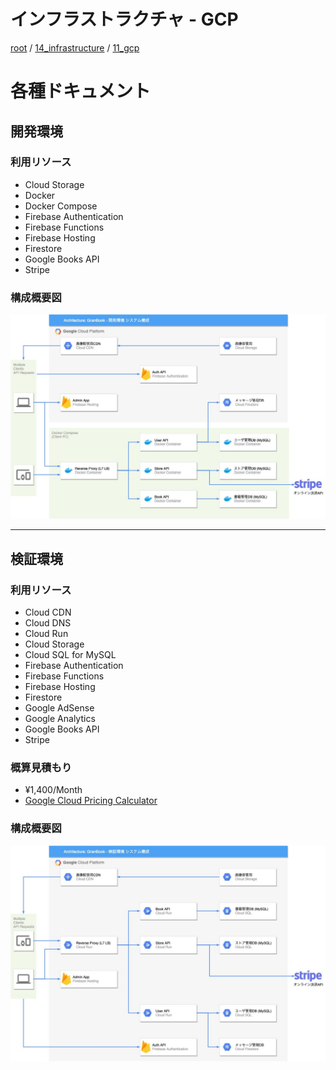 # インフラストラクチャ - GCP

[root](./../../../README.md) 
/ [14_infrastructure](./../README.md) 
/ [11_gcp](./README.md)

# 各種ドキュメント

## 開発環境

### 利用リソース

* Cloud Storage
* Docker
* Docker Compose
* Firebase Authentication
* Firebase Functions
* Firebase Hosting
* Firestore
* Google Books API
* Stripe

### 構成概要図

![開発環境 - 構成図](./gran-book-dev.jpg)

---

## 検証環境

### 利用リソース

* Cloud CDN
* Cloud DNS
* Cloud Run
* Cloud Storage
* Cloud SQL for MySQL
* Firebase Authentication
* Firebase Functions
* Firebase Hosting
* Firestore
* Google AdSense
* Google Analytics
* Google Books API
* Stripe

### 概算見積もり

* ¥1,400/Month
* [Google Cloud Pricing Calculator](https://cloud.google.com/products/calculator/#id=29e79416-c2b1-47f0-a522-df691cda1bdd)

### 構成概要図

![検証環境 - 構成図](./gran-book-stg.jpg)
